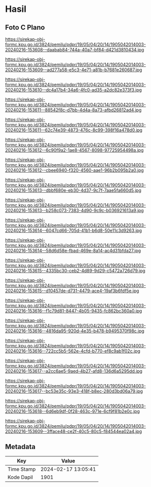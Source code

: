 # Hasil

## Foto C Plano

https://sirekap-obj-formc.kpu.go.id/3824/pemilu/pdpr/19/05/04/20/14/1905042014003-20240216-153608--daabab84-744a-40a7-bf84-d421d3810434.jpg

https://sirekap-obj-formc.kpu.go.id/3824/pemilu/pdpr/19/05/04/20/14/1905042014003-20240216-153609--ad277a58-e5c3-4e71-a81b-b7681e260687.jpg

https://sirekap-obj-formc.kpu.go.id/3824/pemilu/pdpr/19/05/04/20/14/1905042014003-20240216-153610--dc4a17b4-34a6-4fc0-ad35-a2dc82e373f3.jpg

https://sirekap-obj-formc.kpu.go.id/3824/pemilu/pdpr/19/05/04/20/14/1905042014003-20240216-153611--88542f8c-d7bb-4d4a-8a73-afbd26812ad4.jpg

https://sirekap-obj-formc.kpu.go.id/3824/pemilu/pdpr/19/05/04/20/14/1905042014003-20240216-153611--62c74e39-4873-476c-8c99-398f16a478d0.jpg

https://sirekap-obj-formc.kpu.go.id/3824/pemilu/pdpr/19/05/04/20/14/1905042014003-20240216-153612--6c90f9a2-1ae8-4567-8098-97725954498a.jpg

https://sirekap-obj-formc.kpu.go.id/3824/pemilu/pdpr/19/05/04/20/14/1905042014003-20240216-153612--cbee6940-f320-4560-aae1-96b2b095b2a0.jpg

https://sirekap-obj-formc.kpu.go.id/3824/pemilu/pdpr/19/05/04/20/14/1905042014003-20240216-153613--dbbf680e-eb30-4d37-9c7f-7aae5fa660d5.jpg

https://sirekap-obj-formc.kpu.go.id/3824/pemilu/pdpr/19/05/04/20/14/1905042014003-20240216-153613--b258c073-7383-4d90-9c9c-b036921613a9.jpg

https://sirekap-obj-formc.kpu.go.id/3824/pemilu/pdpr/19/05/04/20/14/1905042014003-20240216-153614--6047cd66-705d-41b1-b6d8-50e11c3d9263.jpg

https://sirekap-obj-formc.kpu.go.id/3824/pemilu/pdpr/19/05/04/20/14/1905042014003-20240216-153614--58d6d58e-fbad-469e-8a14-ac4d31bfda27.jpg

https://sirekap-obj-formc.kpu.go.id/3824/pemilu/pdpr/19/05/04/20/14/1905042014003-20240216-153615--4335bc30-ceb2-4d89-9d29-c5472a726d79.jpg

https://sirekap-obj-formc.kpu.go.id/3824/pemilu/pdpr/19/05/04/20/14/1905042014003-20240216-153615--d10457de-d731-4479-ace4-19af3b6fdf5e.jpg

https://sirekap-obj-formc.kpu.go.id/3824/pemilu/pdpr/19/05/04/20/14/1905042014003-20240216-153616--f1c79d81-8447-4b05-9435-fc862bc360a0.jpg

https://sirekap-obj-formc.kpu.go.id/3824/pemilu/pdpr/19/05/04/20/14/1905042014003-20240216-153616--4816da95-920d-4e35-b478-b9495370f98c.jpg

https://sirekap-obj-formc.kpu.go.id/3824/pemilu/pdpr/19/05/04/20/14/1905042014003-20240216-153616--722cc5b5-562e-4cfd-b770-ef8c9ab1f02c.jpg

https://sirekap-obj-formc.kpu.go.id/3824/pemilu/pdpr/19/05/04/20/14/1905042014003-20240216-153617--a2cc6ae5-9aed-4b27-afd8-136d6a5295dd.jpg

https://sirekap-obj-formc.kpu.go.id/3824/pemilu/pdpr/19/05/04/20/14/1905042014003-20240216-153617--bc53e35c-93e3-418f-b8ec-280d3bd06a79.jpg

https://sirekap-obj-formc.kpu.go.id/3824/pemilu/pdpr/19/05/04/20/14/1905042014003-20240216-153618--6d6eb9df-0f28-463c-971e-6cf9f81b2e0c.jpg

https://sirekap-obj-formc.kpu.go.id/3824/pemilu/pdpr/19/05/04/20/14/1905042014003-20240216-153609--3fface48-ce2f-40c5-80c5-f84544ea02a4.jpg


## Metadata

| Key        | Value               |
| ---------- | ------------------- |
| Time Stamp | 2024-02-17 13:05:41 |
| Kode Dapil | 1901                |



